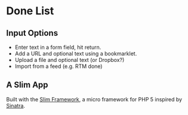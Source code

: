 # Done List

## Input Options

* Enter text in a form field, hit return.
* Add a URL and optional text using a bookmarklet.
* Upload a file and optional text (or Dropbox?)
* Import from a feed (e.g. RTM done)


## A Slim App

Built with the [Slim Framework](http://www.slimframework.com/), a micro framework for PHP 5 inspired by [Sinatra](http://sinatrarb.com).


